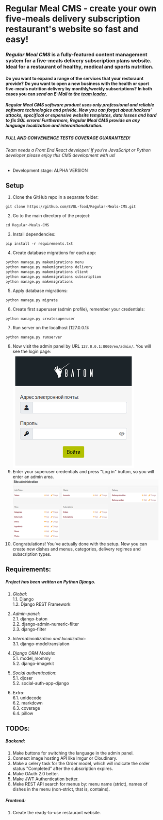# Regular Meal CMS - create your own five-meals delivery subscription restaurant's website so fast and easy!
### *Regular Meal CMS* is a fully-featured content management system for a five-meals delivery subscription plans website. Ideal for a restaurant of healthy, medical and sports nutrition.
####  Do you want to expand a range of the services that your restoraunt provide? Do you want to open a new business with the health or sport five-meals nutrition delivery by monthly/weekly subscriptions? In both cases you can *send an E-Mail to the [team leader](https://github.com/imgVOID).*
##### *Regular Meal CMS* software product uses only professional and reliable software technologies and privide. Now you can forget about hackers' attacks, specifical or expensive website templates, data losses and hard to fix SQL errors! Furthermore, Regular Meal CMS provide an any language localization and interantionalization.
##### FULL AND CONVENIENCE TESTS COVERAGE GUARANTEED!
###### *Team needs a Front End React developer! If you're JavaScript or Python developer please enjoy this CMS development with us!*  
* Development stage: ALPHA VERSION
## Setup
1. Clone the GitHub repo in a separate folder:
```
git clone https://github.com/EVOL-food/Regular-Meals-CMS.git
```
2. Go to the main directory of the project:
```
cd Regular-Meals-CMS
```
3. Install dependencies:
```
pip install -r requirements.txt
```
4. Create database migrations for each app:
```
python manage.py makemigrations menu
python manage.py makemigrations delivery
python manage.py makemigrations client
python manage.py makemigrations subscription
python manage.py makemigrations
```
5. Apply database migrations:
```
python manage.py migrate
```
6. Create first superuser (admin profile), remember your credentials:
```
python manage.py createsuperuser
```
7. Run server on the localhost (127.0.0.1):
```
python manage.py runserver
```
8. Now visit the admin panel by URL `127.0.0.1:8000/en/admin/`. You will see the login page:
   ![Admin panel login page](docs/images/admin_login_page.png)
9. Enter your superuser credentials and press "Log in" button, so you will enter an admin area.
   ![Admin panel main page](docs/images/admin_page.png)
10. Congratulations! You've actually done with the setup. Now you can create new dishes and menus, categories, delivery regimes and subscription types.
## Requirements:
##### Project has been written on Python Django.
1. *Global*:  
  1.1. Django  
  1.2. Django REST Framework  

2. *Admin-panel*:  
  2.1. django-baton  
  2.2. django-admin-numeric-filter  
  2.3. django-filter  

3. *Internationalization and localization*:  
  3.1. django-modeltranslation  

4. *Django ORM Models*:  
  5.1. model_mommy  
  5.2. django-imagekit  

5. *Social authentication*:  
  5.1. djoser  
  5.2. social-auth-app-django  

6. *Extra*:  
  6.1. unidecode  
  6.2. markdown  
  6.3. coverage  
  6.4. pillow  

## TODOs:
##### Backend:   
1. Make buttons for switching the language in the admin panel.
2. Connect image hosting API like Imgur or Cloudinary.
3. Make a celery task for the Order model, which will indicate the order status "Completed" after the subscription expires.
4. Make OAuth 2.0 better.
5. Make JWT Authentication better.
6. Meke REST API search for menus by: menu name (strict), names of dishes in the menu (non-strict, that is, contains).   
##### Frontend:   
1. Create the ready-to-use restaurant website.
